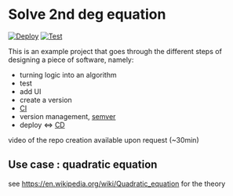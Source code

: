 # Solve 2nd deg equation

[![Deploy](https://github.com/johnb8005/solve-2nd-deg-equation/actions/workflows/deploy.yml/badge.svg)](https://github.com/johnb8005/solve-2nd-deg-equation/actions/workflows/deploy.yml)
[![Test](https://github.com/johnb8005/solve-2nd-deg-equation/actions/workflows/test.yml/badge.svg)](https://github.com/johnb8005/solve-2nd-deg-equation/actions/workflows/test.yml)

This is an example project that goes through the different steps of designing a piece of software, namely:
* turning logic into an algorithm
* test
* add UI
* create a version
* [CI](https://en.wikipedia.org/wiki/Continuous_integration)
* version management, [semver](https://en.wikipedia.org/wiki/Software_versioning#Sequence-based_identifiers)
* deploy <=> [CD](https://en.wikipedia.org/wiki/Continuous_deployment)

video of the repo creation available upon request (~30min)


## Use case : quadratic equation

see https://en.wikipedia.org/wiki/Quadratic_equation for the theory
